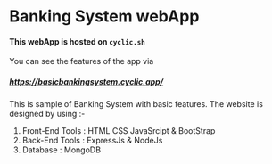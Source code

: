 # Banking System webApp

#### This webApp is hosted on `cyclic.sh`
You can see the features of the app via 
##### https://basicbankingsystem.cyclic.app/

This is sample of Banking System with basic features.
The website is designed by using :-
1. Front-End Tools : HTML CSS JavaSrcipt & BootStrap
2. Back-End Tools : ExpressJs & NodeJs
3. Database : MongoDB
